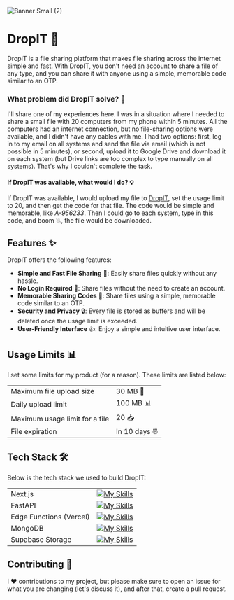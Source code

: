 ![Banner Small (2)](https://github.com/aswanthabam/DropIT/assets/69764494/db22a5d9-7a0a-486b-86b0-162c8c63adae)

# DropIT 🚀

DropIT is a file sharing platform that makes file sharing across the internet simple and fast. With DropIT, you don't need an account to share a file of any type, and you can share it with anyone using a simple, memorable code similar to an OTP.

### What problem did DropIT solve? 🤔

I'll share one of my experiences here. I was in a situation where I needed to share a small file with 20 computers from my phone within 5 minutes. All the computers had an internet connection, but no file-sharing options were available, and I didn't have any cables with me. I had two options: first, log in to my email on all systems and send the file via email (which is not possible in 5 minutes), or second, upload it to Google Drive and download it on each system (but Drive links are too complex to type manually on all systems). That's why I couldn't complete the task.

#### If DropIT was available, what would I do? 💡

If DropIT was available, I would upload my file to [DropIT](https://drop-it.web.app), set the usage limit to 20, and then get the code for that file. The code would be simple and memorable, like *A-956233*. Then I could go to each system, type in this code, and boom 💥, the file would be downloaded.

## Features ✨

DropIT offers the following features:

- **Simple and Fast File Sharing** 🚀: Easily share files quickly without any hassle.
- **No Login Required** 🔐: Share files without the need to create an account.
- **Memorable Sharing Codes** 🔢: Share files using a simple, memorable code similar to an OTP.
- **Security and Privacy** 🔒: Every file is stored as buffers and will be deleted once the usage limit is exceeded.
- **User-Friendly Interface** 👍: Enjoy a simple and intuitive user interface.

## Usage Limits 📊


I set some limits for my product (for a reason). These limits are listed below:

| | |
| --- | --- |
| Maximum file upload size | 30 MB 📂 |
| Daily upload limit | 100 MB 📊 |
| Maximum usage limit for a file | 20 📥 |
| File expiration | In 10 days ⏰ |

## Tech Stack 🛠️

Below is the tech stack we used to build DropIT:

| | |
| --- | --- |
| Next.js | [![My Skills](https://skillicons.dev/icons?i=next)](https://nextjs.org/) |
| FastAPI | [![My Skills](https://skillicons.dev/icons?i=fastapi)](https://fastapi.tiangolo.com/) |
| Edge Functions (Vercel) | [![My Skills](https://skillicons.dev/icons?i=vercel)](https://vercel.com/) |
| MongoDB | [![My Skills](https://skillicons.dev/icons?i=mongo)](https://www.mongodb.com/) |
| Supabase Storage | [![My Skills](https://skillicons.dev/icons?i=supabase)](https://supabase.com/) |

## Contributing 🤝

I ❤️ contributions to my project, but please make sure to open an issue for what you are changing (let's discuss it), and after that, create a pull request.
